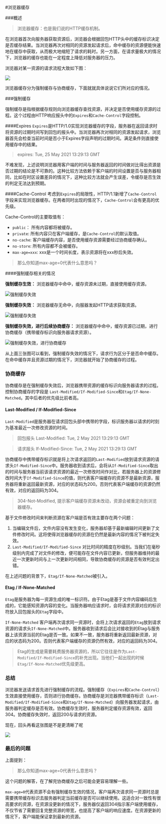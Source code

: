 #浏览器缓存


###概述
>浏览器缓存：也是我们说的HTTP缓存机制。

在浏览器首次向服务器获取资源后，浏览器会根据回包HTTP头中的缓存标识决定是否缓存结果。当浏览器再次对相同的资源发起请求后，命中缓存的资源便能快速地在缓存中获取，从而极大地缩短了请求的耗时。另一方面，在请求量极大的情况下，浏览器的缓存也能在一定程度上降低对服务器的压力。


浏览器对某一资源的请求流程大致如下图：

![](./cache.jpeg)

浏览器缓存分为强制缓存与协商缓存，下面就就具体说说它们所对应的情况。

###强制缓存

强制缓存是指根据缓存规则向浏览器缓存查找资源，并决定是否使用缓存资源的过程。这个过程由HTTP响应报头中的`Expires`和`Cache-Control`字段控制。

####Expires
`Expires`是HTTP/1.0实现浏览器缓存的字段，服务器在返回请求时将资源的过期时间写到回包的报头中。当浏览器再次对相同的资源发起请求，浏览器首先会检查当前时间是否小于Expires字段声明的过期时间。满足条件则直接使用缓存中的结果。

> expires: Tue, 25 May 2021 13:29:13 GMT

不难发现，上述说明浏览器用客户端的时间与服务器返回的时间做对比得出资源是否过期的结论是不可靠的。这种比较方法依赖于客户端的时间设置是否与服务器相同，比如在时区设置差异的情况下，这种比较方法就会产生误差，令缓存是否生效的判定无法达到预期。

####Cache-Control
考虑到`Expires`的局限性，HTTP/1.1新增了`Cache-Control`字段来实现浏览器缓存。在两者同时出现的情况下，`Cache-Control`会有更高的优先级。

Cache-Control的主要取值有：
- `public`： 所有内容都将被缓存。
- `private`: 所有内容只在客户端缓存，是`Cache-Control`的默认取值。
- `no-cache`: 客户端缓存内容，是否使用缓存资源需要经过协商缓存确认。
- `no-store`: 所有内容都不会被缓存。
- `max-age=xxx`: xxx是一个时间长度，表示资源将在xxx秒后失效。

> 那么你知道max-age=0代表什么意思吗？

####强制缓存相关的情况


**强制缓存生效：** 浏览器缓存中命中，缓存资源未过期，直接使用缓存资源。

![强制缓存失效](./cache2.png)

**强制缓存失效：** 浏览器缓存无命中，向服器发起HTTP请求获取资源。

![强制缓存失效](./cache1.png)

**强制缓存失效，进行后续协商缓存：** 浏览器缓存中命中，缓存资源已过期，进行协商缓存（携带缓存标识向服务器请求资源）。

![强制缓存失效，进行协商缓存](./cache3.png)

从上面三张图可以看到，强制缓存失效的情况下，请求行为区分于是否命中缓存。在命中缓存并且资源过期的情况下，浏览器就开始了协商缓存的过程。

### 协商缓存

协商缓存是在强制缓存失效后，浏览器携带资源的缓存标识向服务器请求的过程。控制协商缓存的字段是 `Last-Modified/If-Modified-Since`和`Etag/If-None-Matched`。其中后者的优先级比前者高。

#### Last-Modified / If-Modified-Since

`Last-Modified`是服务器在请求回包头部中携带的字段，标识服务器以请求的时刻为基准最近一次修改资源的时间。


> 回包报头
Last-Modified: Tue, 2 May 2021 13:29:13 GMT

> 请求报头
If-Modified-Since: Tue, 2 May 2021 13:29:13 GMT

协商缓存中携带缓存标识就是将上次请求返回的`Last-Modified`放到请求资源的请求头`If-Modified-Since`中。服务器收到请求后，会将从`If-Modified-Since`取出的时间与服务器当前该请求资源的最近一次修改时间作对比，若服务器上的资源修改时间大于`If-Modified-Since`的值，则代表客户端缓存的资源不是最新资源，服务器将重新返回最新资源，对应的状态码为200。否则代表客户端缓存的资源仍然有效，对应的返回码为304。

> 304-Not-Modified, 提示客户端缓存资源未改动，资源会被重定向到浏览器缓存。

基于文件修改时间来判断资源在客户端是否有效主要存在两个问题：
1. 当编辑文件后，文件内容没有发生变化，服务器却基于最新编辑时间更新了文件修改时间。这将使得浏览器缓存的资源在仍然是最新内容的情况下被判定失效。
2. `Last-Modified/If-Modified-Since` 对比时间的精度在秒级别。当我们在毫秒级别内完成了对文件的修改，便可能存在文件内容已更新，但服务器维持的最近一次更新时间与上一次更新时间相同，导致协商缓存的资源是否有效判定出错。

在上述问题的背景下，`Etag/If-None-Matched`被引入。

#### Etag / If-None-Matched

`Etag`是服务器为每一资源生成的唯一标识符。由于Etag是基于文件内容编码后生成的，它能感知资源内容的变化。当服务器响应请求时，会将请求资源对应的标识符放入回包报头的`Etag`字段中。

`If-None-Matched`
客户端再次请求同一资源时，会将上次请求返回的`Etag`放到请求资源的请求头`If-None-Matched`中。服务器收到请求后会比对接收到的Etag与服务器上该资源当前的Etag是否一致。如果不一致，服务器将重新返回最新资源，对应的状态码为200。否则代表客户端缓存的资源仍然有效，对应的返回码为304。

> Etag的生成是需要耗费服务器资源的，所以它往往是作为`Last-Modified/If-Modified-Since`的补充出现。当他们一起出现的时候`Etag/If-None-Matched`优先级更高。

### 总结
浏览器发送请求首先进行强制缓存的流程。强制缓存（`Expires`和`Cache-Control`）生效直接使用缓存，否则进行协商缓存。协商缓存是浏览器携带缓存标识（`Last-Modified/If-Modified-Since`和`Etag/If-None-Matched`）向服务器发起请求，由服务器判定缓存是否有效。协商缓存生效时，服务器判定缓存资源有效，返回304。协商缓存失效时，返回200与请求的资源。

现在，回头再看这张图是不是更清晰了呢

![](./cache.jpeg)

### 最后的问题

上面提到：
> 那么你知道max-age=0代表什么意思吗？

这个问题的解答，在了解完协商缓存之后可能会更容易理解一些。

`max-age=0`代表资源不会有强制缓存生效的情况，客户端再次请求同一资源时总是需要携带缓存标识去服务器判定当前缓存是否可以继续使用。这适合对一致性有很高要求的资源，在资源没更新的情况下，服务器仅返回304指示客户端使用缓存，不仅节省了需要回复完整资源的带宽，也提高了客户端的响应速度。在资源更新的情况下，客户端能保证拿到最新的资源。

